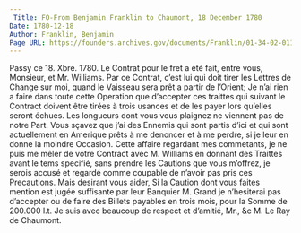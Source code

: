 ```yaml
---
 Title: FO-From Benjamin Franklin to Chaumont, 18 December 1780
Date: 1780-12-18
Author: Franklin, Benjamin
Page URL: https://founders.archives.gov/documents/Franklin/01-34-02-0113
---
```


Passy ce 18. Xbre. 1780.
Le Contrat pour le fret a été fait, entre vous, Monsieur, et Mr. Williams. Par ce Contrat, c’est lui qui doit tirer les Lettres de Change sur moi, quand le Vaisseau sera prêt a partir de l’Orient; Je n’ai rien a faire dans toute cette Operation que d’accepter ces traittes qui suivant le Contract doivent être tirées à trois usances et de les payer lors qu’elles seront échues. Les longueurs dont vous vous plaignez ne viennent pas de notre Part. Vous sçavez que j’ai des Ennemis qui sont partis d’ici et qui sont actuellement en Amerique prêts à me denoncer et à me perdre, si je leur en donne la moindre Occasion. Cette affaire regardant mes commetants, je ne puis me mêler de votre Contract avec M. Williams en donnant des Traittes avant le tems specifié, sans prendre les Cautions que vous m’offrez, je serois accusé et regardé comme coupable de n’avoir pas pris ces Precautions. Mais desirant vous aider, Si la Caution dont vous faites mention est jugée suffisante par leur Banquier M. Grand je n’hesiterai pas d’accepter ou de faire des Billets payables en trois mois, pour la Somme de 200.000 l.t.
Je suis avec beaucoup de respect et d’amitié, Mr., &c
M. Le Ray de Chaumont.

